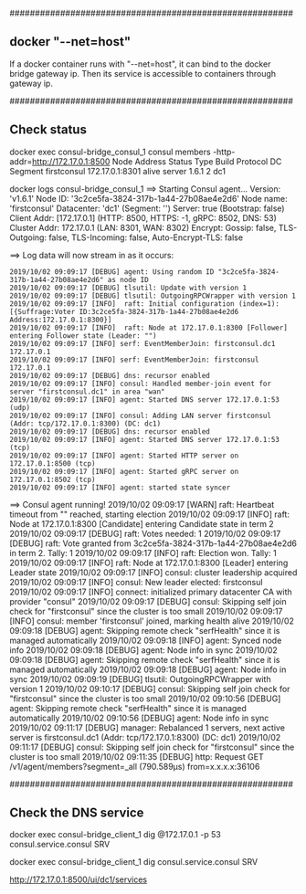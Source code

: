 ########################################################
## docker "--net=host"
If a docker container runs with "--net=host", it can bind to the docker bridge gateway ip. Then its service is accessible to containers through gateway ip.

########################################################
## Check status
docker exec consul-bridge_consul_1 consul members -http-addr=http://172.17.0.1:8500
Node         Address          Status  Type    Build  Protocol  DC   Segment
firstconsul  172.17.0.1:8301  alive   server  1.6.1  2         dc1  <all>

docker logs consul-bridge_consul_1
==> Starting Consul agent...
           Version: 'v1.6.1'
           Node ID: '3c2ce5fa-3824-317b-1a44-27b08ae4e2d6'
         Node name: 'firstconsul'
        Datacenter: 'dc1' (Segment: '<all>')
            Server: true (Bootstrap: false)
       Client Addr: [172.17.0.1] (HTTP: 8500, HTTPS: -1, gRPC: 8502, DNS: 53)
      Cluster Addr: 172.17.0.1 (LAN: 8301, WAN: 8302)
           Encrypt: Gossip: false, TLS-Outgoing: false, TLS-Incoming: false, Auto-Encrypt-TLS: false

==> Log data will now stream in as it occurs:

    2019/10/02 09:09:17 [DEBUG] agent: Using random ID "3c2ce5fa-3824-317b-1a44-27b08ae4e2d6" as node ID
    2019/10/02 09:09:17 [DEBUG] tlsutil: Update with version 1
    2019/10/02 09:09:17 [DEBUG] tlsutil: OutgoingRPCWrapper with version 1
    2019/10/02 09:09:17 [INFO]  raft: Initial configuration (index=1): [{Suffrage:Voter ID:3c2ce5fa-3824-317b-1a44-27b08ae4e2d6 Address:172.17.0.1:8300}]
    2019/10/02 09:09:17 [INFO]  raft: Node at 172.17.0.1:8300 [Follower] entering Follower state (Leader: "")
    2019/10/02 09:09:17 [INFO] serf: EventMemberJoin: firstconsul.dc1 172.17.0.1
    2019/10/02 09:09:17 [INFO] serf: EventMemberJoin: firstconsul 172.17.0.1
    2019/10/02 09:09:17 [DEBUG] dns: recursor enabled
    2019/10/02 09:09:17 [INFO] consul: Handled member-join event for server "firstconsul.dc1" in area "wan"
    2019/10/02 09:09:17 [INFO] agent: Started DNS server 172.17.0.1:53 (udp)
    2019/10/02 09:09:17 [INFO] consul: Adding LAN server firstconsul (Addr: tcp/172.17.0.1:8300) (DC: dc1)
    2019/10/02 09:09:17 [DEBUG] dns: recursor enabled
    2019/10/02 09:09:17 [INFO] agent: Started DNS server 172.17.0.1:53 (tcp)
    2019/10/02 09:09:17 [INFO] agent: Started HTTP server on 172.17.0.1:8500 (tcp)
    2019/10/02 09:09:17 [INFO] agent: Started gRPC server on 172.17.0.1:8502 (tcp)
    2019/10/02 09:09:17 [INFO] agent: started state syncer
==> Consul agent running!
    2019/10/02 09:09:17 [WARN]  raft: Heartbeat timeout from "" reached, starting election
    2019/10/02 09:09:17 [INFO]  raft: Node at 172.17.0.1:8300 [Candidate] entering Candidate state in term 2
    2019/10/02 09:09:17 [DEBUG] raft: Votes needed: 1
    2019/10/02 09:09:17 [DEBUG] raft: Vote granted from 3c2ce5fa-3824-317b-1a44-27b08ae4e2d6 in term 2. Tally: 1
    2019/10/02 09:09:17 [INFO]  raft: Election won. Tally: 1
    2019/10/02 09:09:17 [INFO]  raft: Node at 172.17.0.1:8300 [Leader] entering Leader state
    2019/10/02 09:09:17 [INFO] consul: cluster leadership acquired
    2019/10/02 09:09:17 [INFO] consul: New leader elected: firstconsul
    2019/10/02 09:09:17 [INFO] connect: initialized primary datacenter CA with provider "consul"
    2019/10/02 09:09:17 [DEBUG] consul: Skipping self join check for "firstconsul" since the cluster is too small
    2019/10/02 09:09:17 [INFO] consul: member 'firstconsul' joined, marking health alive
    2019/10/02 09:09:18 [DEBUG] agent: Skipping remote check "serfHealth" since it is managed automatically
    2019/10/02 09:09:18 [INFO] agent: Synced node info
    2019/10/02 09:09:18 [DEBUG] agent: Node info in sync
    2019/10/02 09:09:18 [DEBUG] agent: Skipping remote check "serfHealth" since it is managed automatically
    2019/10/02 09:09:18 [DEBUG] agent: Node info in sync
    2019/10/02 09:09:19 [DEBUG] tlsutil: OutgoingRPCWrapper with version 1
    2019/10/02 09:10:17 [DEBUG] consul: Skipping self join check for "firstconsul" since the cluster is too small
    2019/10/02 09:10:56 [DEBUG] agent: Skipping remote check "serfHealth" since it is managed automatically
    2019/10/02 09:10:56 [DEBUG] agent: Node info in sync
    2019/10/02 09:11:17 [DEBUG] manager: Rebalanced 1 servers, next active server is firstconsul.dc1 (Addr: tcp/172.17.0.1:8300) (DC: dc1)
    2019/10/02 09:11:17 [DEBUG] consul: Skipping self join check for "firstconsul" since the cluster is too small
    2019/10/02 09:11:35 [DEBUG] http: Request GET /v1/agent/members?segment=_all (790.589µs) from=x.x.x.x:36106

########################################################
## Check the DNS service
docker exec consul-bridge_client_1 dig @172.17.0.1 -p 53 consul.service.consul SRV

docker exec consul-bridge_client_1 dig consul.service.consul SRV

http://172.17.0.1:8500/ui/dc1/services
